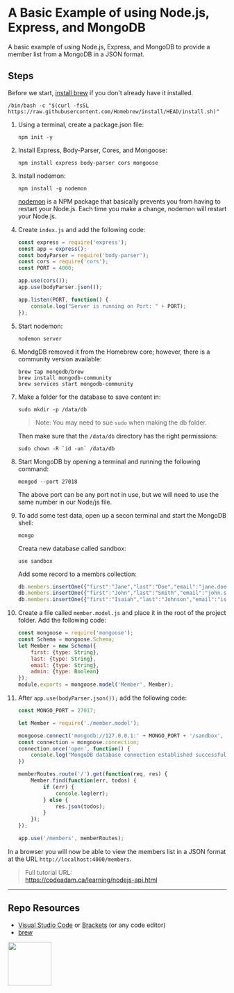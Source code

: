 # A Basic Example of using Node.js, Express, and MongoDB

A basic example of using Node.js, Express, and MongoDB to provide a member list from a MongoDB in a JSON format.

## Steps

Before we start, [install brew](https://brew.sh/) if you don't already have it installed.

```
/bin/bash -c "$(curl -fsSL https://raw.githubusercontent.com/Homebrew/install/HEAD/install.sh)"
```

1. Using a terminal, create a package.json file:
    
    ```
    npm init -y
    ```

2. Install Express, Body-Parser, Cores, and Mongoose:
    
    ```
    npm install express body-parser cors mongoose
    ```

3. Install nodemon:
    
    ```
    npm install -g nodemon
    ```

    [nodemon](https://www.npmjs.com/package/nodemon) is a NPM package that basically prevents you from having to restart your Node.js. Each time you make a change, nodemon will restart your Node.js. 

4. Create `index.js` and add the following code:
    
    ```javascript
    const express = require('express');
    const app = express();
    const bodyParser = require('body-parser');
    const cors = require('cors');
    const PORT = 4000;
    
    app.use(cors());
    app.use(bodyParser.json());
    
    app.listen(PORT, function() {
        console.log("Server is running on Port: " + PORT);
    });
    ```
    
4. Start nodemon:

    ```
    nodemon server
    ```

5. MondgDB removed it from the Homebrew core; however, there is a community version available:

    ```
    brew tap mongodb/brew
    brew install mongodb-community
    brew services start mongodb-community
    ```

6. Make a folder for the database to save content in:

    ```
    sudo mkdir -p /data/db
    ```
    
    > Note: You may need to sue `sudo` when making the db folder.

    Then make sure that the `/data/db` directory has the right permissions:

    ```
    sudo chown -R `id -un` /data/db
    ```

7. Start MongoDB by opening a terminal and running the following command:
    
    ```
    mongod --port 27018
    ```

    The above port can be any port not in use, but we will need to use the same number in our Node/js file.

8. To add some test data, open up a secon terminal and start the MongoDB shell:
    
    ```
    mongo
    ```

    Creata new database called sandbox:
    
    ```
    use sandbox
    ```
    
    Add some record to a membrs collection:
    
    ```javascript
    db.members.insertOne({"first":"Jane","last":"Doe","email":"jane.doe@address.com","admin":false});
    db.members.insertOne({"first":"John","last":"Smith","email":"john.smith@address.com","admin":true});
    db.members.insertOne({"first":"Isaiah","last":"Johnson","email":"isaiah.johnson@address.com","admin":true});
    ```

9. Create a file called `member.model.js` and place it in the root of the project folder. Add the following code:
    
    ```javascript
    const mongoose = require('mongoose');
    const Schema = mongoose.Schema;
    let Member = new Schema({
        first: {type: String},
        last: {type: String},
        email: {type: String},
        admin: {type: Boolean}
    });
    module.exports = mongoose.model('Member', Member);
    ```

10. After `app.use(bodyParser.json());` add the following code:
    
    ```javascript
    const MONGO_PORT = 27017;
    
    let Member = require('./member.model');
    
    mongoose.connect('mongodb://127.0.0.1:' + MONGO_PORT + '/sandbox', { useNewUrlParser: true });
    const connection = mongoose.connection;
    connection.once('open', function() {
        console.log("MongoDB database connection established successfully");
    })
    
    memberRoutes.route('/').get(function(req, res) {
        Member.find(function(err, todos) {
            if (err) {
                console.log(err);
            } else {
                res.json(todos);
            }
        });
    });
    
    app.use('/members', memberRoutes);
    ```

In a browser you will now be able to view the members list in a JSON format at the URL `http://localhost:4000/members`.

> Full tutorial URL:  
> https://codeadam.ca/learning/nodejs-api.html

***

## Repo Resources

* [Visual Studio Code](https://code.visualstudio.com/) or [Brackets](http://brackets.io/) (or any code editor)
* [brew](https://brew.sh/) 

<a href="https://codeadam.ca">
<img src="https://codeadam.ca/images/code-block.png" width="100">
</a>
